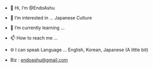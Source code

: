- 👋 Hi, I’m @EndoAshu
- 👀 I’m interested in ... Japanese Culture
- 🌱 I’m currently learning ...
- 📫 How to reach me ...
- 🌐 I can speak Language ... English, Korean, Japanese (A little bit)

- Biz : endoashu@gmail.com
